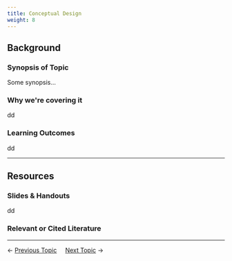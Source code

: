 ```yaml
---
title: Conceptual Design
weight: 8
---
```


## Background

### Synopsis of Topic

Some synopsis...

### Why we're covering it

dd

### Learning Outcomes

dd

------

## Resources

### Slides & Handouts

dd

### Relevant or Cited Literature



------

← [Previous Topic](2_Restoration_Process)      &nbsp;&nbsp;&nbsp;          [Next Topic](4_Management_Objectives) →